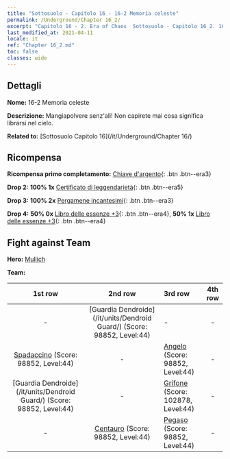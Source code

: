 ```yaml
---
title: "Sottosuolo - Capitolo 16 - 16-2 Memoria celeste"
permalink: /Underground/Chapter 16_2/
excerpt: "Capitolo 16 - 2. Era of Chaos  Sottosuolo - Capitolo 16_2. 16-2 Memoria celeste"
last_modified_at: 2021-04-11
locale: it
ref: "Chapter 16_2.md"
toc: false
classes: wide
---
```


## Dettagli

 **Nome:** 16-2 Memoria celeste

 **Descrizione:** Mangiapolvere senz'ali! Non capirete mai cosa significa librarsi nel cielo.

 **Related to:** [Sottosuolo Capitolo 16](/it/Underground/Chapter 16/)

## Ricompensa

 **Ricompensa primo completamento:** [Chiave d'argento](/it/Items/con_693/){: .btn .btn--era3}

 **Drop 2:** **100% 1x** [Certificato di leggendarietà](/it/Items/mat_67/){: .btn .btn--era5}

 **Drop 3:** **100% 2x** [Pergamene incantesimi](/it/Items/con_694/){: .btn .btn--era3}

 **Drop 4:** **50% 0x** [Libro delle essenze +3](/it/Items/mat_60/){: .btn .btn--era4}, **50% 1x** [Libro delle essenze +3](/it/Items/mat_60/){: .btn .btn--era4}


## Fight against Team
 **Hero:** [Mullich](/it/heroes/Mullich/)

 **Team:**


  | 1st row | 2nd row | 3rd row | 4th row |
  |:----:|:----:|:----|:----:|
  | - | [Guardia Dendroide](/it/units/Dendroid Guard/) (Score: 98852, Level:44)  | - | - |
  | [Spadaccino](/it/units/Swordsman/) (Score: 98852, Level:44)  | - | [Angelo](/it/units/Angel/) (Score: 98852, Level:44)  | - |
  | [Guardia Dendroide](/it/units/Dendroid Guard/) (Score: 98852, Level:44)  | - | [Grifone](/it/units/Griffin/) (Score: 102878, Level:44)  | - |
  | - | [Centauro](/it/units/Centaur/) (Score: 98852, Level:44)  | [Pegaso](/it/units/Pegasus/) (Score: 98852, Level:44)  | - |


